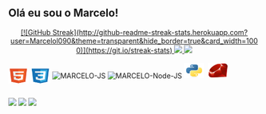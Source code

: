 ## Olá eu sou o Marcelo!
<div align="center">
  <a href="https://github.com/Marcelol090">
    [![GitHub Streak](http://github-readme-streak-stats.herokuapp.com?user=Marcelol090&theme=transparent&hide_border=true&card_width=1000)](https://git.io/streak-stats)
    <img height="180em" src="https://github-readme-stats.vercel.app/api/top-langs/?username=Marcelol090&layout=compact&langs_count=7&theme=dark"/> 
   <img height="180em" src="https://github-readme-stats.vercel.app/api?username=Marcelol090&show_icons=true&theme=dark&include_all_commits=true&count_private=true"/>
    </a>
</div>
<div style="display: inline_block">
  <br>
  <img align="center" alt="MARCELO-HTML" height="30" width="40" src="https://raw.githubusercontent.com/devicons/devicon/master/icons/html5/html5-original.svg"/>
  <img align="center" alt="MARCELO-CSS" height="30" width="40" src="https://raw.githubusercontent.com/devicons/devicon/master/icons/css3/css3-original.svg"/>
  <img align="center" alt="MARCELO-JS" height="30" width="40" src="https://cdn.jsdelivr.net/gh/devicons/devicon/icons/javascript/javascript-original.svg"/>
  <img align="center" alt="MARCELO-Node-JS" height="30" width="40" src="https://cdn.jsdelivr.net/gh/devicons/devicon/icons/nodejs/nodejs-original.svg"/>
  <img src="https://github.com/devicons/devicon/blob/master/icons/python/python-original.svg" title="Python" alt="Python" width="40" height="30"/>&nbsp;
  <img src="https://github.com/devicons/devicon/blob/master/icons/ruby/ruby-original.svg" title="Ruby" alt="Ruby" width="40" height="30"/>&nbsp;

  
  
</div>
  
  ##

<div> 
  <a href="https://www.instagram.com/marcelol090/" target="_blank"><img src="https://img.shields.io/badge/Instagram-E4405F?style=for-the-badge&logo=instagram&logoColor=white" target="_blank"></a>
  <a href = "mailto:rengarmarcelo.mgh@gmail.com"><img src="https://img.shields.io/badge/-Gmail-%23333?style=for-the-badge&logo=gmail&logoColor=white" target="_blank"></a>
  <a href="https://www.linkedin.com/in/marcelo-henrique090/" target="_blank"><img src="https://img.shields.io/badge/-LinkedIn-%230077B5?style=for-the-badge&logo=linkedin&logoColor=white" target="_blank"></a> 
 
</div>

